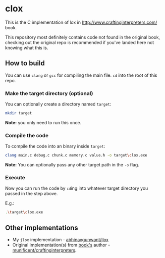 # clox

This is the C implementation of lox in http://www.craftinginterpreters.com/
book.

This repository most definitely contains code not found in the original book,
checking out the original repo is recommended if you've landed here not
knowing what this is.

## How to build

You can use `clang` or `gcc` for compiling the main file.
`cd` into the root of this repo.

### Make the target directory (optional)
You can optionally create a directory named `target`:

```bash
mkdir target
```

**Note:** you only need to run this once.

### Compile the code
To compile the code into an binary inside `target`:

```bash
clang main.c debug.c chunk.c memory.c value.h -o target\clox.exe
```

**Note:** You can optionally pass any other target path in the `-o` flag.

### Execute

Now you can run the code by `cd`ing into whatever target directory you passed
in the step above.

E.g.:
```bash
.\target\clox.exe
```

## Other implementations

- My `jlox` implementation - [abhinavgunwant/jlox](https://github.com/abhinavgunwant/jlox)
- Original implementation(s) from [book's](http://www.craftinginterpreters.com/) author - [munificent/craftinginterpreters](https://github.com/munificent/craftinginterpreters).
